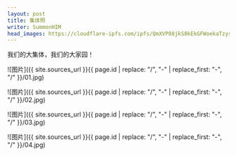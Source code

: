 ```yaml
---
layout: post
title: 集体照
writer: SummonHIM
head_images: https://cloudflare-ipfs.com/ipfs/QmXVP88jkS8kEkGFWoekaTzys7jfnf9RMwdDcXfXENNp1B/2018-09-21-ji-ti-zhao/01.jpg
---
```

我们的大集体，我们的大家园！

![图片]({{ site.sources_url }}{{ page.id | replace: "/", "-" | replace_first: "-", "/" }}/01.jpg)

![图片]({{ site.sources_url }}{{ page.id | replace: "/", "-" | replace_first: "-", "/" }}/02.jpg)

![图片]({{ site.sources_url }}{{ page.id | replace: "/", "-" | replace_first: "-", "/" }}/03.jpg)

![图片]({{ site.sources_url }}{{ page.id | replace: "/", "-" | replace_first: "-", "/" }}/04.jpg)
